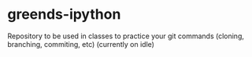 # greends-ipython
Repository to be used in classes to practice your git commands (cloning, branching, commiting, etc)
(currently on idle)
